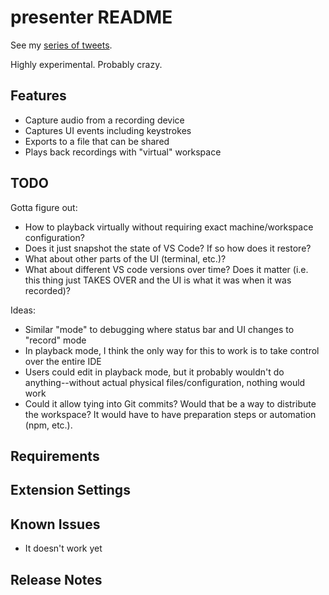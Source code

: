 # presenter README

See my [series of tweets](https://twitter.com/kamranayub/status/884236601945206785).

Highly experimental. Probably crazy.

## Features

- Capture audio from a recording device
- Captures UI events including keystrokes
- Exports to a file that can be shared
- Plays back recordings with "virtual" workspace

## TODO

Gotta figure out:

- How to playback virtually without requiring exact machine/workspace configuration?
- Does it just snapshot the state of VS Code? If so how does it restore?
- What about other parts of the UI (terminal, etc.)?
- What about different VS code versions over time? Does it matter (i.e. this thing just TAKES OVER and the UI is what it was when it was recorded)?

Ideas:

- Similar "mode" to debugging where status bar and UI changes to "record" mode
- In playback mode, I think the only way for this to work is to take control over the entire IDE
- Users could edit in playback mode, but it probably wouldn't do anything--without actual physical files/configuration, nothing would work
- Could it allow tying into Git commits? Would that be a way to distribute the workspace? It would have to have preparation steps or automation (npm, etc.).

## Requirements

<!--
If you have any requirements or dependencies, add a section describing those and how to install and configure them.
-->

## Extension Settings

<!--
Include if your extension adds any VS Code settings through the `contributes.configuration` extension point.

For example:

This extension contributes the following settings:

* `myExtension.enable`: enable/disable this extension
* `myExtension.thing`: set to `blah` to do something
-->

## Known Issues

- It doesn't work yet

## Release Notes